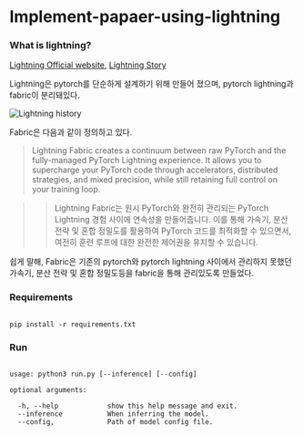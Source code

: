 # Implement-papaer-using-lightning

### What is lightning?

[Lightning Official website](https://lightning.ai/), [Lightning Story](https://lightning.ai/pages/blog/introducing-lightning-2-0/)

Lightning은 pytorch를 단순하게 설계하기 위해 만들어 졌으며, pytorch lightning과 fabric이 분리돼있다.

![Lightning history](https://camo.githubusercontent.com/edbf0564ec826ef611ec8cdeb805144c5d555d29b304de881607610c907013c7/68747470733a2f2f706c2d7075626c69632d646174612e73332e616d617a6f6e6177732e636f6d2f6173736574735f6c696768746e696e672f636f6e74696e75756d2e706e67)

Fabric은 다음과 같이 정의하고 있다.

> Lightning Fabric creates a continuum between raw PyTorch and the fully-managed PyTorch Lightning experience. It allows you to supercharge your PyTorch code through accelerators, distributed strategies, and mixed precision, while still retaining full control on your training loop.

>> Lightning Fabric는 원시 PyTorch와 완전히 관리되는 PyTorch Lightning 경험 사이에 연속성을 만들어줍니다. 이를 통해 가속기, 분산 전략 및 혼합 정밀도를 활용하여 PyTorch 코드를 최적화할 수 있으면서, 여전히 훈련 루프에 대한 완전한 제어권을 유지할 수 있습니다.

쉽게 말해, Fabric은 기존의 pytorch와 pytorch lightning 사이에서 관리하지 못했던 가속기, 분산 전략 및 혼합 정밀도등을 fabric을 통해 관리있도록 만들었다.

### Requirements

```

pip install -r requirements.txt

```

### Run

```

usage: python3 run.py [--inference] [--config]

optional arguments:

  -h, --help            show this help message and exit.
  --inference           When inferring the model.
  --config,             Path of model config file.

```
